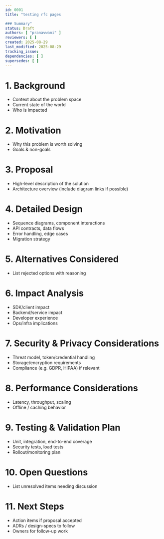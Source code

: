 ```yaml
---
id: 0001
title: "testing rfc pages

### Summary"
status: Draft
authors: [ "pranavwani" ]
reviewers: [ ]
created: 2025-08-29
last_modified: 2025-08-29
tracking_issue: 
dependencies: [ ]
supersedes: [ ]
---
```


# 1. Background
- Context about the problem space
- Current state of the world
- Who is impacted

# 2. Motivation
- Why this problem is worth solving
- Goals & non-goals

# 3. Proposal
- High-level description of the solution
- Architecture overview (include diagram links if possible)

# 4. Detailed Design
- Sequence diagrams, component interactions
- API contracts, data flows
- Error handling, edge cases
- Migration strategy

# 5. Alternatives Considered
- List rejected options with reasoning

# 6. Impact Analysis
- SDK/client impact
- Backend/service impact
- Developer experience
- Ops/infra implications

# 7. Security & Privacy Considerations
- Threat model, token/credential handling
- Storage/encryption requirements
- Compliance (e.g. GDPR, HIPAA) if relevant

# 8. Performance Considerations
- Latency, throughput, scaling
- Offline / caching behavior

# 9. Testing & Validation Plan
- Unit, integration, end-to-end coverage
- Security tests, load tests
- Rollout/monitoring plan

# 10. Open Questions
- List unresolved items needing discussion

# 11. Next Steps
- Action items if proposal accepted
- ADRs / design-specs to follow
- Owners for follow-up work
